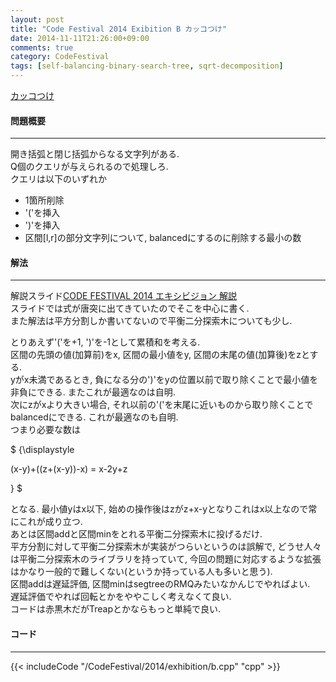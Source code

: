 ```yaml
---
layout: post
title: "Code Festival 2014 Exibition B カッコつけ"
date: 2014-11-11T21:26:00+09:00
comments: true
category: CodeFestival
tags: [self-balancing-binary-search-tree, sqrt-decomposition]
---
```


[カッコつけ](http://code-festival-2014-exhibition-open.contest.atcoder.jp/tasks/code_festival_exhibition_b)

#### 問題概要

****

開き括弧と閉じ括弧からなる文字列がある.  
Q個のクエリが与えられるので処理しろ.  
クエリは以下のいずれか

* 1箇所削除
* '('を挿入
* ')'を挿入
* 区間\[l,r\]の部分文字列について, balancedにするのに削除する最小の数

#### 解法

****

解説スライド[CODE FESTIVAL 2014 エキシビジョン 解説](http://www.slideshare.net/chokudai/codefestival2014ex)  
スライドでは式が唐突に出てきていたのでそこを中心に書く.  
また解法は平方分割しか書いてないので平衡二分探索木についても少し.  
  
とりあえず'('を+1, ')'を-1として累積和を考える.  
区間の先頭の値(加算前)をx, 区間の最小値をy, 区間の末尾の値(加算後)をzとする.  
yがx未満であるとき, 負になる分の')'をyの位置以前で取り除くことで最小値を非負にできる. またこれが最適なのは自明.   
次にzがxより大きい場合, それ以前の'('を末尾に近いものから取り除くことでbalancedにできる. これが最適なのも自明.  
つまり必要な数は  

<div> $ {\displaystyle

(x-y)+((z+(x-y))-x) = x-2y+z

} $</div>

となる. 最小値yはx以下, 始めの操作後はzがz+x-yとなりこれはx以上なので常にこれが成り立つ.  
あとは区間addと区間minをとれる平衡二分探索木に投げるだけ.  
平方分割に対して平衡二分探索木が実装がつらいというのは誤解で, どうせ人々は平衡二分探索木のライブラリを持っていて, 今回の問題に対応するような拡張はかなり一般的で難しくない(というか持っている人も多いと思う).  
区間addは遅延評価, 区間minはsegtreeのRMQみたいなかんじでやればよい.  
遅延評価でやれば回転とかをややこしく考えなくて良い.  
コードは赤黒木だがTreapとかならもっと単純で良い.

#### コード

****

{{< includeCode "/CodeFestival/2014/exhibition/b.cpp" "cpp" >}}
